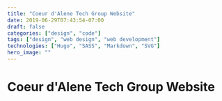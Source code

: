 ```yaml
---
title: "Coeur d'Alene Tech Group Website"
date: 2019-06-29T07:43:54-07:00
draft: false
categories: ["design", "code"]
tags: ["design", "web design", "web development"]
technologies: ["Hugo", "SASS", "Markdown", "SVG"]
hero_image: ""
---
```


# Coeur d'Alene Tech Group Website
